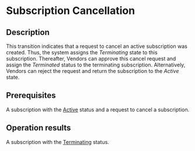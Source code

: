 # Subscription Cancellation
## Description
This transition indicates that a request to cancel an active subscription was created. Thus, the system assigns the *Terminating* state to this subscription. Thereafter, Vendors can approve this cancel request and assign the *Terminated* status to the terminating subscription. Alternatively, Vendors can reject the request and return the subscription to the *Active* state.
## Prerequisites
A subscription with the [Active](s-b-active.html) status and a request to cancel a subscription.
## Operation results
A subscription with the [Terminating](s-c-terminating.html) status.